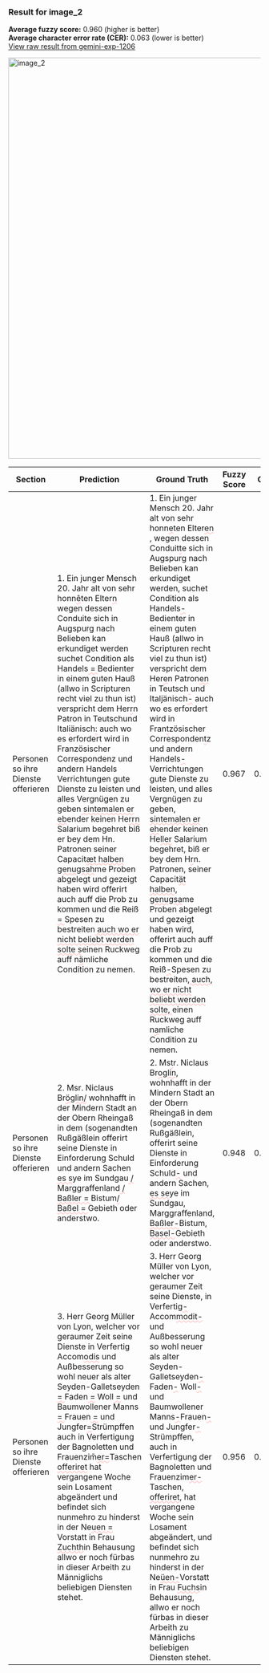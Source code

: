 ### Result for image_2
**Average fuzzy score:** 0.960 (higher is better)<br>**Average character error rate (CER):** 0.063 (lower is better)<br>[View raw result from gemini-exp-1206](https://github.com/RISE-UNIBAS/humanities_data_benchmark/blob/main/results/2025-05-07/T87/request_T87_image_2.json)

<img src="https://github.com/RISE-UNIBAS/humanities_data_benchmark/blob/main/benchmarks/fraktur/images/image_2.jpg?raw=true" alt="image_2" width="800px">

<style>
.diff { text-decoration: underline; text-decoration-color: #ffcccc; text-decoration-style: wavy; }
</style>

| Section | Prediction | Ground Truth | Fuzzy Score | CER |
|---------|------------|--------------|-------------|-----|
| Personen so ihre Dienste offerieren | 1. Ein junger Mensch 20. Jahr alt von sehr honn<span class="diff">ê</span>ten Elter<span class="diff">n</span> wegen dessen Conduite sich in Augspurg nach Belieben kan erkundiget werden suchet Condition als Handels<span class="diff"> = </span>Bedienter in einem guten Hauß (allwo in Scripturen recht viel zu thun ist) verspricht dem Her<span class="diff">r</span>n Patron in Teutschund Ital<span class="diff">i</span>änisch<span class="diff">:</span> auch wo es erfordert wird in Französischer Correspondenz und andern Handels Verrichtungen gute Dienste zu leisten und alles Vergnügen zu geben<span class="diff"> sintemalen er eb</span>ender keinen He<span class="diff">rrn</span> Salarium begehret biß er bey dem Hn. Patronen seiner Capacit<span class="diff">æt halben genugsah</span>me Proben abgelegt und gezeigt haben wird offerirt auch auff die Prob zu kommen und die Reiß<span class="diff"> = </span>Spesen zu bestreiten<span class="diff"> auch wo er nicht beliebt werden solte s</span>einen Ruckweg auff n<span class="diff">ä</span>mliche Condition zu nemen. | 1. Ein junger Mensch 20. Jahr alt von sehr honn<span class="diff">e</span>ten Elter<span class="diff">en ,</span> wegen dessen Conduit<span class="diff">t</span>e sich in Augspurg nach Belieben kan erkundiget werden<span class="diff">,</span> suchet Condition als Handels<span class="diff">-</span>Bedienter in einem guten Hauß (allwo in Scripturen recht viel zu thun ist) verspricht dem Her<span class="diff">e</span>n Patron<span class="diff">en</span> in Teutsch<span class="diff"> </span>und Ital<span class="diff">j</span>änisch<span class="diff">-</span> auch wo es erfordert wird in Fran<span class="diff">t</span>zösischer Corresponden<span class="diff">t</span>z und andern Handels<span class="diff">-</span> Verrichtungen gute Dienste zu leisten<span class="diff">,</span> und alles Vergnügen zu geben<span class="diff">, sintemalen er eh</span>ender keinen He<span class="diff">ller</span> Salarium begehret<span class="diff">,</span> biß er bey dem H<span class="diff">r</span>n. Patronen<span class="diff">,</span> seiner Capacit<span class="diff">ät halben, genugsa</span>me Proben abgelegt und gezeigt haben wird<span class="diff">,</span> offerirt auch auff die Prob zu kommen und die Reiß<span class="diff">-</span>Spesen zu bestreiten<span class="diff">, auch, wo er nicht beliebt werden solte, </span>einen Ruckweg auff n<span class="diff">a</span>mliche Condition zu nemen. | 0.967 | 0.052 |
| Personen so ihre Dienste offerieren | 2. Msr. Niclaus Br<span class="diff">öglin/</span> wohnhafft in der Mindern Stadt an der Obern Rheingaß in dem (sogenandten Rußgäßlein offerirt seine Dienste in Einforderung Schuld und andern Sachen<span class="diff"> es s</span>ye im Sundgau<span class="diff"> /</span> Marggraffenland<span class="diff"> / Baßler = </span>Bistum<span class="diff">/ Baßel = </span>Gebieth oder anderstwo. | 2. Ms<span class="diff">t</span>r. Niclaus Br<span class="diff">oglin,</span> wohnhafft in der Mindern Stadt an der Obern Rheingaß in dem (sogenandten Rußgäßlein<span class="diff">,</span> offerirt seine Dienste in Einforderung Schuld<span class="diff">-</span> und andern Sachen<span class="diff">, es se</span>ye im Sundgau<span class="diff">,</span> Marggraffenland<span class="diff">, Baßler-</span>Bistum<span class="diff">, Basel-</span>Gebieth oder anderstwo. | 0.948 | 0.074 |
| Personen so ihre Dienste offerieren | 3. Herr Georg Müller von Lyon, welcher vor geraumer Zeit seine Dienste in Verfertig<span class="diff"> </span>Accom<span class="diff">odis</span> und Außbesserung so wohl neuer als alter Seyden-Galletseyden<span class="diff"> = </span>Faden<span class="diff"> =</span> Woll<span class="diff"> =</span> und Baumwollener Manns<span class="diff"> = </span>Frauen<span class="diff"> =</span> und Jungfer<span class="diff">=</span>Strümpffen auch in Verfertigung der Bagnoletten und Frauenzim<span class="diff">̄er=</span>Taschen<span class="diff"> offeriret</span> hat vergangene Woche sein Losament abgeändert und befindet sich nunmehro zu hinderst in der Ne<span class="diff">uen = </span>Vorstatt in Frau <span class="diff">Zuchth</span>in Behausung allwo er noch fürbas in dieser Arbeith zu Männiglichs beliebigen Diensten stehet. | 3. Herr Georg Müller von Lyon, welcher vor geraumer Zeit seine Dienste<span class="diff">,</span> in Verfertig<span class="diff">-</span>Accom<span class="diff">modit-</span> und Außbesserung so wohl neuer als alter Seyden-<span class="diff"> </span>Galletseyden<span class="diff">-</span>Faden<span class="diff">-</span> Woll<span class="diff">-</span> und Baumwollener Manns<span class="diff">-</span>Frauen<span class="diff">-</span> und Jungfer<span class="diff">-</span>Strümpffen<span class="diff">,</span> auch in Verfertigung der Bagnoletten und Frauenzim<span class="diff">er-</span>Taschen<span class="diff">, offeriret,</span> hat vergangene Woche sein Losament abgeändert<span class="diff">,</span> und befindet sich nunmehro zu hinderst in der Ne<span class="diff">üen-</span>Vorstatt in Frau <span class="diff">Fuchs</span>in Behausung<span class="diff">,</span> allwo er noch fürbas in dieser Arbeith zu Männiglichs beliebigen Diensten stehet. | 0.956 | 0.064 |
